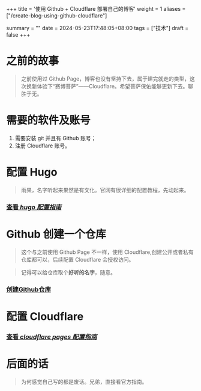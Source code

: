 +++
title = '使用 Github + Cloudflare 部署自己的博客'
weight = 1
aliases = ["/create-blog-using-github-cloudflare"]

summary = ""
date = 2024-05-23T17:48:05+08:00
tags = ["技术"]
draft = false
+++
# 之前的故事
> 之前使用过 Github Page，博客也没有坚持下去，属于建完就走的类型，这次换新体验下“赛博菩萨”——Cloudflare。希望菩萨保佑能够更新下去。聊胜于无。
# 需要的软件及账号
1. 需要安装 git 并且有 Github 账号；
2. 注册 Cloudflare 账号。
# 配置 Hugo 
> 雨果，名字听起来果然是有文化。官网有很详细的配置教程，先动起来。

### [查看 *hugo 配置指南* ](https://developers.cloudflare.com/pages/framework-guides/deploy-a-hugo-site/)

# Github 创建一个仓库
> 这个与之前使用 Github Page 不一样，使用 Cloudflare,创建公开或者私有仓库都可以，后续配置 Cloudflare 会授权访问。

> 记得可以给仓库取个**好听的名字**，随意。

### [创建Github仓库](https://developers.cloudflare.com/pages/framework-guides/deploy-a-hugo-site/#create-a-github-repository)

# 配置 Cloudflare 
### [查看 *cloudflare pages 配置指南*](https://developers.cloudflare.com/pages/framework-guides/deploy-a-hugo-site/#deploy-with-cloudflare-pages)


# 后面的话
> 为何感觉自己写的都是废话。兄弟，直接看官方指南。
